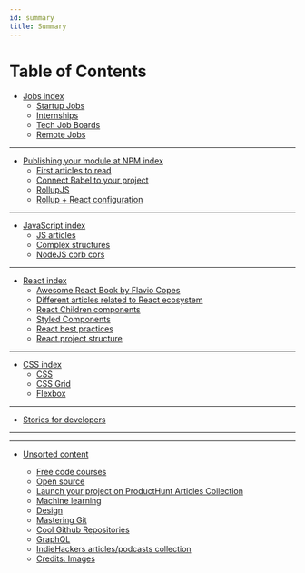 ```yaml
---
id: summary
title: Summary
---
```


Table of Contents
=================

* [Jobs index](jobs/index.md)
  * [Startup Jobs](jobs/tech-job.md)
  * [Internships](jobs/internships.md)
  * [Tech Job Boards](jobs/job-boards.md)
  * [Remote Jobs](jobs/jobs.md)
---  
* [Publishing your module at NPM index](create-npm-module/index.md)
  * [First articles to read](create-npm-module/create-npm-module.md)
  * [Connect Babel to your project](create-npm-module/create-npm-module-babel.md)
  * [RollupJS](create-npm-module/create-npm-module-rollup.md)
  * [Rollup + React configuration](create-npm-module/create-npm-module-rollup-react.md)

---
* [JavaScript index](js/index.md)
  * [JS articles](js/js.md)
  * [Complex structures](js/complex-structures.md)
  * [NodeJS corb cors](js/nodejs-corb-cors.md)
---

* [React index](react/index.md)
  * [Awesome React Book by Flavio Copes](react/awesome-react-book.md)
  * [Different articles related to React ecosystem](react/react.md)
  * [React Children components](react/react-children.md)
  * [Styled Components](react/styling.md)
  * [React best practices](react/react-best-practices.md)
  * [React project structure](react/project-structure.md)

---
* [CSS index](css/index.md)
  * [CSS](css/css.md)
  * [CSS Grid](css/css-grid.md)    
  * [Flexbox](css/flexbox.md)
---
* [Stories for developers](stories/stories.md)
---


---
* [Unsorted content](unsorted/index.md)
    * [Free code courses](courses.md)
    * [Open source](open-source/open-source.md)
    * [Launch your project on ProductHunt Articles Collection](product-hunt/launch-producthunt.md)
    * [Machine learning](machine-learning/machine-learning.md)
    * [Design](design/design.md)
    * [Mastering Git](git/git.md)
    * [Cool Github Repositories](github/cool-github-repositories.md)
    * [GraphQL](graphql/graphql.md)    
    * [IndieHackers articles/podcasts collection](indie-hackers/indie-hackers.md)    
    * [Credits: Images](images.md)

  <!--



 <!--

future sections:

* Stories to read
* Publishing your module at npm
* Design
* Jobs/Internships



 -->

<!-- ## development -->



<!--



<!-- * [React]()
    * [React](react/react.md)
    * [Styling](react/styling.md)
    * [Awesome React Book](react/awesome-react-book.md)


    * [Jest](jest/jest.md)

* [Stories](stories/stories.md)

* [CSS](css/index.md)
    * [CSS](css/css.md)
    * [CSS Grid](css/css-grid.md)    
    * [Flexbox](css/flexbox.md)

* [Other]()
    * [Open source](open-source/open-source.md)
    * [Launch producthunt](product-hunt/launch-producthunt.md)
    * [Free code courses](courses.md)    
    * [Design](design/design.md)
    * [Git](git/git.md)
    * [Cool Github Repositories](github/cool-github-repositories.md)

    * [Credits: Images](images.md) -->
